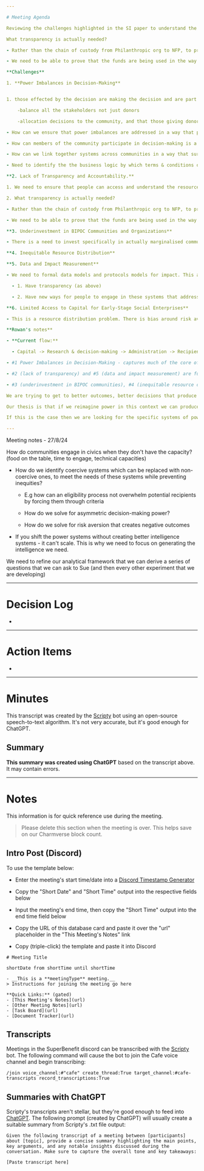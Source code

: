 ```yaml
---

# Meeting Agenda

Reviewing the challenges highlighted in the SI paper to understand the systems of power that the RPP might experiment on solving.  

What transparency is actually needed?

- Rather than the chain of custody from Philanthropic org to NFP, to programme etc

- We need to be able to prove that the funds are being used in the way that they were intended

**Challenges** 

1. **Power Imbalances in Decision-Making**


1. those effected by the decision are making the decision and are part creating the premise of the decision making space e.g. donor advised funds lack this agency for community

   	-balance all the stakeholders not just donors

   	-allocation decisions to the community, and that those giving donor or attestations care about community

- How can we ensure that power imbalances are addressed in a way that produces better decisions

- How can members of the community participate in decision-making is a way that reflects shared community values, that can surface signals from diverse intelligence in the system and allow the community members who are impacted by the decisions to make the ultimate decision. 

- How can we link together systems across communities in a way that surfaces the community's preferences, create solutions/alternatives, experiments and gather information etc. There is not a single system that will produce everything that is needed

- Need to identify the the business logic by which terms & conditions of funding are derived and enforced.

**2. Lack of Transparency and Accountability.** 

1. We need to ensure that people can access and understand the resources that are passing through the system

2. What transparency is actually needed?

- Rather than the chain of custody from Philanthropic org to NFP, to programme etc

- We need to be able to prove that the funds are being used in the way that they were intended

**3. Underinvestment in BIPOC Communities and Organizations**

- There is a need to invest specifically in actually marginalised communities in order for them to even participate in the civic structures. This is a starting point for being able to surface intelligence from these communities

**4. Inequitable Resource Distribution**

**5. Data and Impact Measurement**

- We need to formal data models and protocols models for impact. This allows us to 

  - 1. Have transparency (as above)

  - 2. Have new ways for people to engage in these systems that address issues of power

**6. Limited Access to Capital for Early-Stage Social Enterprises**

- This is a resource distribution problem. There is bias around risk aversion vs the potential for actual impact

**Rowan's notes**

- **Current flow:**

  - Capital -> Research & decision-making -> Administration -> Recipients

- #1 Power Imbalances in Decision-Making - captures much of the core of the problem

- #2 (lack of transparency) and #5 (data and impact measurement) are functions or capacities that can be improved in any philanthropic system, or could be features of radically new systems

- #3 (underinvestment in BIPOC communities), #4 (inequitable resource distribution) and 6 (limited access to capital for SE's) & 7 are symptoms of the broken system

We are trying to get to better outcomes, better decisions that produce positive impact for the communities affected. 

Our thesis is that if we reimagine power in this context we can produce more intelligent systems that are capable of making better decisions for the complex environments that we are existing in. 

If this is the case then we are looking for the specific systems of power that are structured into the capital -> recipient flow that can be reimagined to produce a more intelligent system capable of producing better outcomes.

---
```


Meeting notes - 27/8/24

How do communities engage in civics when they don't have the capacity? (food on the table, time to engage, technical capacities)

- How do we identify coercive systems which can be replaced with non-coercive ones, to meet the needs of these systems while preventing inequities?

  -  E.g how can an eligibility process not overwhelm potential recipients by forcing them through criteria

  - How do we solve for asymmetric decision-making power?

  - How do we solve for risk aversion that creates negative outcomes

- If you shift the power systems without creating better intelligence systems - it can't scale. This is why we need to focus on generating the intelligence we need. 

We need to refine our analytical framework that we can derive a series of questions that we can ask to Sue (and then every other experiment that we are developing)

 

---

# Decision Log

- 

---

# Action Items

- 	

---

# Minutes

This transcript was created by the [Scripty](https://scripty.org/) bot using an open-source speech-to-text algorithm. It's not very accurate, but it's good enough for ChatGPT.

## Summary

**This summary was created using ChatGPT** based on the transcript above. It may contain errors.

> <Paste summary here>

---

# Notes

This information is for quick reference use during the meeting.

> Please delete this section when the meeting is over. This helps save on our Charmverse block count.

## Intro Post (Discord)

To use the template below:

- Enter the meeting's start time/date into a [Discord Timestamp Generator](https://discordtimestamp.com/)

- Copy the "Short Date" and "Short Time" output into the respective fields below

- Input the meeting's end time, then copy the "Short Time" output into the end time field below

- Copy the URL of this database card and paste it over the "url" placeholder in the "This Meeting's Notes" link

- Copy (triple-click) the template and paste it into Discord

```
# Meeting Title

shortDate from shortTime until shortTime

- __This is a **meetingType** meeting.__  
> Instructions for joining the meeting go here

**Quick Links:** (gated)
- [This Meeting's Notes](url)  
- [Other Meeting Notes](url)  
- [Task Board](url)
- [Document Tracker](url)
```

## Transcripts

Meetings in the SuperBenefit discord can be transcribed with the [Scripty](https://scripty.org) bot. The following command will cause the bot to join the Cafe voice channel and begin transcribing:

```
/join voice_channel:#"cafe" create_thread:True target_channel:#cafe-transcripts record_transcriptions:True
```

## Summaries with ChatGPT

Scripty's transcripts aren't stellar, but they're good enough to feed into [ChatGPT](https://chat.openai.com/). The following prompt (created by ChatGPT) will usually create a suitable summary from Scripty's .txt file output:

```
Given the following transcript of a meeting between [participants] about [topic], provide a concise summary highlighting the main points, key arguments, and any notable insights discussed during the conversation. Make sure to capture the overall tone and key takeaways:

[Paste transcript here]
```